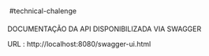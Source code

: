  #technical-chalenge

DOCUMENTAÇÃO DA API DISPONIBILIZADA VIA SWAGGER

URL : http://localhost:8080/swagger-ui.html